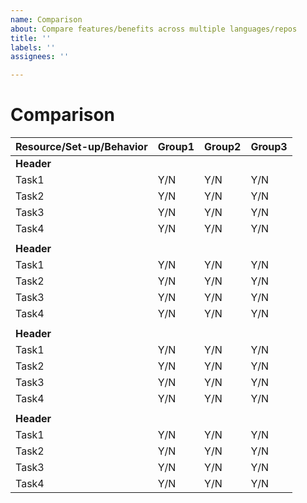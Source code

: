 ```yaml
---
name: Comparison
about: Compare features/benefits across multiple languages/repos
title: ''
labels: ''
assignees: ''

---
```


# Comparison

|   Resource/Set-up/Behavior    |  Group1     |   Group2     | Group3 |
| ------------- | ------------- | ------------- | ------------- |
| **Header** | | | |
| Task1 | Y/N | Y/N | Y/N |
| Task2 | Y/N | Y/N | Y/N |
| Task3 | Y/N | Y/N | Y/N |
| Task4 | Y/N | Y/N | Y/N |
| | | | |
| **Header** | | | |
| Task1 | Y/N | Y/N | Y/N |
| Task2 | Y/N | Y/N | Y/N |
| Task3 | Y/N | Y/N | Y/N |
| Task4 | Y/N | Y/N | Y/N |
| | | | |
| **Header** | | | |
| Task1 | Y/N | Y/N | Y/N |
| Task2 | Y/N | Y/N | Y/N |
| Task3 | Y/N | Y/N | Y/N |
| Task4 | Y/N | Y/N | Y/N |
| | | | |
| **Header** | | | |
| Task1 | Y/N | Y/N | Y/N |
| Task2 | Y/N | Y/N | Y/N |
| Task3 | Y/N | Y/N | Y/N |
| Task4 | Y/N | Y/N | Y/N |
